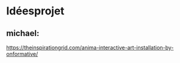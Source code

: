 # Idéesprojet


## michael:
https://theinspirationgrid.com/anima-interactive-art-installation-by-onformative/
